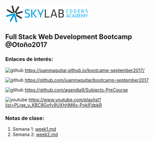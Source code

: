 [![Skylab](https://github.com/Iggy-Codes/logo-images/blob/master/logos/skylab-56.png)](http://www.skylabcoders.com/)

## Full Stack Web Development Bootcamp @Otoño2017

### Enlaces de interés:

![github][img-github] https://juanmaguitar.github.io/bootcamp-september2017/

![github][img-github] https://github.com/juanmaguitar/bootcamp-september2017

![github][img-github] https://github.com/agandia9/Subjects-PreCourse

![youtube][img-youtube] https://www.youtube.com/playlist?list=PLjge_y_KBC8Gofv9UXhHM6s-PokIFdpkR

### Notas de clase:
1. Semana 1: [week1.md](week1.md)
1. Semana 2: [week2.md](week2.md)

[//]: # (Referencias a imágenes)
[img-github]: https://cdn3.iconfinder.com/data/icons/free-social-icons/67/github_circle_black-20.png
[//]: # (https://cdnjs.cloudflare.com/ajax/libs/foundicons/3.0.0/svgs/fi-social-github.svg)
[img-youtube]: https://cdn4.iconfinder.com/data/icons/ionicons/512/icon-social-youtube-20.png
[//]: # (https://cdnjs.cloudflare.com/ajax/libs/foundicons/3.0.0/svgs/fi-social-youtube.svg)

